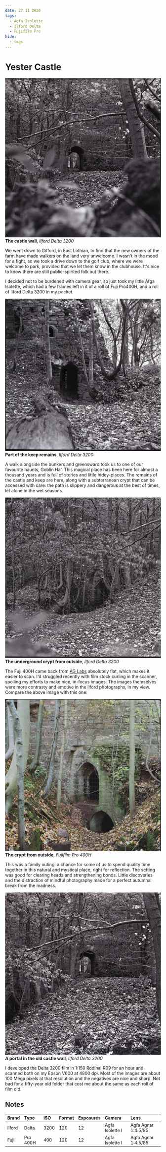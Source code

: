 ```yaml
---
date: 27 11 2020
tags:
  - Agfa Isolette
  - Ilford Delta
  - Fujifilm Pro
hide:
  - tags
---
```

# Yester Castle
![](/img/Ilford-Delta-3200-20201127_20295583.jpg)
**The castle wall**, *Ilford Delta 3200*

We went down to Gifford, in East Lothian, to find that the new owners of the farm have made walkers on the land very unwelcome. I wasn't in the mood for a fight, so we took a drive down to the golf club, where we were welcome to park, provided that we let them know in the clubhouse. It's nice to know there are still public-spirited folk out there.

I decided not to be burdened with camera gear, so just took my little Afga Isolette, which had a few frames left in it of a roll of Fuji Pro400H, and a roll of Ilford Delta 3200 in my pocket.

![](/img/Ilford-Delta-3200-20201127_20085880.jpg)
**Part of the keep remains**, *Ilford Delta 3200*

A walk alongside the bunkers and greensward took us to one of our favourite haunts, Goblin Ha'. This magical place has been here for almost a thousand years and is full of stories and little hidey-places. The remains of the castle and keep are here, along with a subterranean crypt that can be accessed with care: the path is slippery and dangerous at the best of times, let alone in the wet seasons.

![](/img/Ilford-Delta-3200-20201127_20114793.jpg)
**The underground crypt from outside**, *Ilford Delta 3200*

The Fuji 400H came back from [AG Labs](https://www.ag-photolab.co.uk/) absolutely flat, which makes it easier to scan. I'd struggled recently with film stock curling in the scanner, spoiling my efforts to make nice, in-focus images. The images themselves were more contrasty and emotive in the Ilford photographs, in my view. Compare the above image with this one:

![](/img/Fujifilm-Pro400H-20201207_18485469.jpg)
**The crypt from outside**, *Fujifilm Pro 400H*

This was a family outing: a chance for some of us to spend quality time together in this natural and mystical place, right for reflection. The setting was good for clearing heads and strengthening bonds. Little discoveries and the distraction of mindful photography made for a perfect autumnal break from the madness. 

![](/img/Ilford-Delta-3200-20201127_20271449.jpg)
**A portal in the old castle wall**, *Ilford Delta 3200*

I developed the Delta 3200 film in 1:150 Rodinal R09 for an hour and scanned both on my Epson V600 at 4800 dpi. Most of the images are about 100 Mega pixels at that resolution and the negatives are nice and sharp. Not bad for a fifty-year old folder that cost me about the same as each roll of film did.

## Notes

Brand|Type|ISO|Format|Exposures|Camera|Lens
:----|:---|:--|:-----|:--------|:-----|:----
Ilford|Delta|3200|120|12|Agfa Isolette I|Agfa Agnar 1:4.5/85
Fuji|Pro 400H|400|120|12|Agfa Isolette I|Agfa Agnar 1:4.5/85


